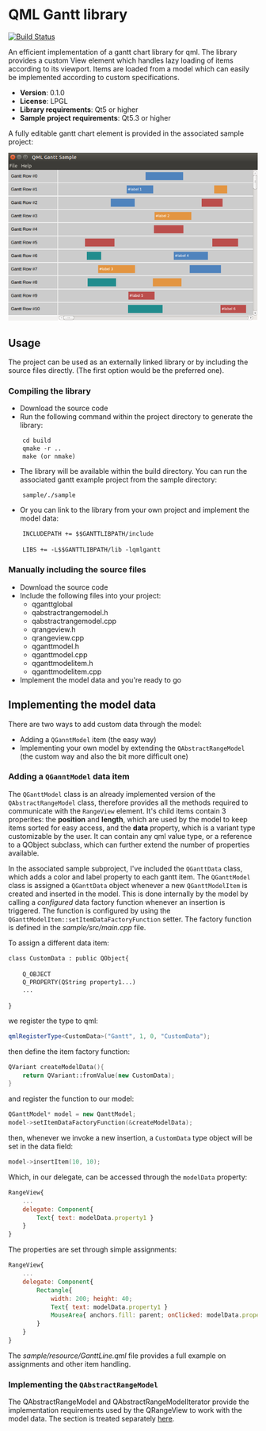 # QML Gantt library

[![Build Status](https://travis-ci.org/dinusv/qml-gantt.svg?branch=master)](https://travis-ci.org/dinusv/qml-gantt)

An efficient implementation of a gantt chart library for qml. The library provides a custom View element
which handles lazy loading of items according to its viewport. Items are loaded from a model which can 
easily be implemented according to custom specifications.

 * **Version**: 0.1.0
 * **License**: LPGL
 * **Library requirements**: Qt5 or higher
 * **Sample project requirements**: Qt5.3 or higher

A fully editable gantt chart element is provided in the associated sample project:

 ![Gantt sample screen shot](/doc/screen-gantt.png)

## Usage

The project can be used as an externally linked library or by including the source files directly. (The first option would be the preferred one).

### Compiling the library

 * Download the source code
 * Run the following command within the project directory to generate the library:
 
```
    cd build
    qmake -r ..
    make (or nmake)
```

 * The library will be available within the build directory. You can run the associated gantt example project from the sample directory:

```
	sample/./sample	
```

 * Or you can link to the library from your own project and implement the model data:

```
    INCLUDEPATH += $$GANTTLIBPATH/include
	
    LIBS += -L$$GANTTLIBPATH/lib -lqmlgantt
```

### Manually including the source files

 * Download the source code
 * Include the following files into your project:
    * qganttglobal
    * qabstractrangemodel.h
    * qabstractrangemodel.cpp
    * qrangeview.h
    * qrangeview.cpp
    * qganttmodel.h
    * qganttmodel.cpp
    * qganttmodelitem.h
    * qganttmodelitem.cpp
 * Implement the model data and you're ready to go


## Implementing the model data

There are two ways to add custom data through the model:

 * Adding a ```QGanntModel``` item (the easy way)
 * Implementing your own model by extending the ```QAbstractRangeModel``` (the custom way and also the bit more difficult one)

### Adding a ```QGanntModel``` data item

The `QGanttModel` class is an already implemented version of the ```QAbstractRangeModel``` class, therefore provides all the methods
required to communicate with the ```RangeView``` element. It's child items contain 3 properites: the **position** and **length**, 
which are used by the model to keep items sorted for easy access, and the **data** property, which is a variant type customizable by 
the user. It can contain any qml value type, or a reference to a QObject subclass, which can further extend the number of properties 
available. 

In the associated sample subproject, I've included the ```QGanttData``` class, which adds a color and label property to each gantt item.
The ```QGanttModel``` class is assigned a ```QGanttData``` object whenever a new ```QGanttModelItem``` is created and inserted in the model. This
is done internally by the model by calling a *configured* data factory function whenever an insertion is triggered. The function is configured
by using the ```QGanttModelItem::setItemDataFactoryFunction``` setter. The factory function is defined in the *sample/src/main.cpp* file.

To assign a different data item:

```
class CustomData : public QObject{

    Q_OBJECT
    Q_PROPERTY(QString property1...)
    ...

}
```

we register the type to qml:

```cpp
qmlRegisterType<CustomData>("Gantt", 1, 0, "CustomData");
```


then define the item factory function:

```cpp
QVariant createModelData(){
    return QVariant::fromValue(new CustomData);
}
```

and register the function to our model:

```cpp
QGanttModel* model = new QanttModel;
model->setItemDataFactoryFunction(&createModelData);
```

then, whenever we invoke a new insertion, a ```CustomData``` type object will be set in the data field:

```cpp
model->insertItem(10, 10);
```

Which, in our delegate, can be accessed through the ```modelData``` property:

```qml
RangeView{
    ...
    delegate: Component{
        Text{ text: modelData.property1 }
    }
} 
```

The properties are set through simple assignments:

```qml
RangeView{
    ...
    delegate: Component{
        Rectangle{
            width: 200; height: 40;
            Text{ text: modelData.property1 }
            MouseArea{ anchors.fill: parent; onClicked: modelData.property1 = "new value"; }
        }
    }
} 
```


The *sample/resource/GanttLine.qml* file provides a full example on assignments and other item handling.

### Implementing the ```QAbstractRangeModel```

The  QAbstractRangeModel  and  QAbstractRangeModelIterator  provide the implementation 
requirements used by the  QRangeView  to work with the model data. The section is treated separately 
[here](doc/implement-qabstractrangemodel.md).
